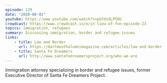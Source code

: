 ```yaml
---
episode: 129
date: "2020-08-02"
youtube: https://www.youtube.com/watch?v=pGYdsXLPSOU
crowdcast: https://www.crowdcast.io/e/in-lieu-of-fun-episode-23
topics: immigration, refugees
summary: Discussing immigration, border and refugee issues
links:
    - title: Law and Border
      url: https://dartmouthalumnimagazine.com/articles/law-and-border
    - title: Santa Fe Dreamers
      url: http://www.santafedreamersproject.org/who-we-are
---
```


Immigration attorney specializing in border and refugee issues, former
Executive Director of Santa Fe Dreamers Project.
